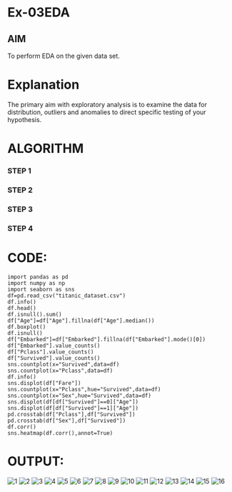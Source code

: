 # Ex-03EDA

## AIM
To perform EDA on the given data set. 

# Explanation
The primary aim with exploratory analysis is to examine the data for distribution, outliers and 
anomalies to direct specific testing of your hypothesis.
 

# ALGORITHM
### STEP 1

### STEP 2

### STEP 3

### STEP 4



# CODE:
```
import pandas as pd
import numpy as np
import seaborn as sns
df=pd.read_csv("titanic_dataset.csv")
df.info()
df.head()
df.isnull().sum()
df["Age"]=df["Age"].fillna(df["Age"].median())
df.boxplot()
df.isnull()
df["Embarked"]=df["Embarked"].fillna(df["Embarked"].mode()[0])
df["Embarked"].value_counts()
df["Pclass"].value_counts()
df["Survived"].value_counts()
sns.countplot(x="Survived",data=df)
sns.countplot(x="Pclass",data=df)
df.info()
sns.displot(df["Fare"])
sns.countplot(x="Pclass",hue="Survived",data=df)
sns.countplot(x="Sex",hue="Survived",data=df)
sns.displot(df[df["Survived"]==0]["Age"])
sns.displot(df[df["Survived"]==1]["Age"])
pd.crosstab(df["Pclass"],df["Survived"])
pd.crosstab(df["Sex"],df["Survived"])
df.corr()
sns.heatmap(df.corr(),annot=True)
```

# OUTPUT:
![1](https://user-images.githubusercontent.com/94169318/162114883-7a5bb328-a60e-498f-9e44-0c699c7511c9.jpg)
![2](https://user-images.githubusercontent.com/94169318/162114900-7ff01a17-5bd6-4ff2-b576-570d9abfa011.jpg)
![3](https://user-images.githubusercontent.com/94169318/162114925-1137e093-9ea5-455c-9e7c-a30d2574ac64.jpg)
![4](https://user-images.githubusercontent.com/94169318/162114993-b3b7dc8e-18ac-43d0-a524-3fabfdc3ffb3.jpg)
![5](https://user-images.githubusercontent.com/94169318/162115007-7be07f90-ddc6-40e2-9eda-729aa9a840cd.jpg)
![6](https://user-images.githubusercontent.com/94169318/162115023-c4cae850-1e69-465c-8deb-81412c4ee77f.jpg)
![7](https://user-images.githubusercontent.com/94169318/162115042-59936845-2b7c-4fbe-832d-0373d27ed836.jpg)
![8](https://user-images.githubusercontent.com/94169318/162115056-f18cb4d0-18c9-4f34-850f-df88d15e7020.jpg)
![9](https://user-images.githubusercontent.com/94169318/162115065-e725d2c3-fe31-4163-bf40-1b0e5219db2e.jpg)
![10](https://user-images.githubusercontent.com/94169318/162115080-aae768be-f949-4497-9ef1-dbb1210ffec7.jpg)
![11](https://user-images.githubusercontent.com/94169318/162115103-af6f82c9-97b2-44fa-926c-85e33a7d7f36.jpg)
![12](https://user-images.githubusercontent.com/94169318/162115116-3978bb4b-4148-4805-86fd-87d050718475.jpg)
![13](https://user-images.githubusercontent.com/94169318/162115129-bb9d5342-db68-4342-a8a2-6c651a4d0a01.jpg)
![14](https://user-images.githubusercontent.com/94169318/162115147-d5e162cd-0487-4afc-8912-1c7cd832aa37.jpg)
![15](https://user-images.githubusercontent.com/94169318/162115172-181c42e2-2432-4a83-904f-dc0c25ca9485.jpg)
![16](https://user-images.githubusercontent.com/94169318/162115183-3de20650-af3d-48d7-a75b-9c4c1d47d2a4.jpg)


